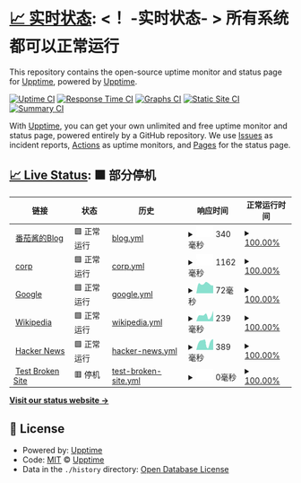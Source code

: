 # [📈 实时状态](https://demo.upptime.js.org): <！ -实时状态- > **所有系统都可以正常运行**

This repository contains the open-source uptime monitor and status page for [Upptime](https://upptime.js.org), powered by [Upptime](https://github.com/upptime/upptime).

[![Uptime CI](https://github.com/upptime/xfxx2022/workflows/Uptime%20CI/badge.svg)](https://github.com/upptime/xfxx2022/actions?query=workflow%3A%22Uptime+CI%22)
[![Response Time CI](https://github.com/upptime/xfxx2022/workflows/Response%20Time%20CI/badge.svg)](https://github.com/upptime/xfxx2022/actions?query=workflow%3A%22Response+Time+CI%22)
[![Graphs CI](https://github.com/upptime/xfxx2022/workflows/Graphs%20CI/badge.svg)](https://github.com/upptime/xfxx2022/actions?query=workflow%3A%22Graphs+CI%22)
[![Static Site CI](https://github.com/upptime/xfxx2022/workflows/Static%20Site%20CI/badge.svg)](https://github.com/upptime/xfxx2022/actions?query=workflow%3A%22Static+Site+CI%22)
[![Summary CI](https://github.com/upptime/xfxx2022/workflows/Summary%20CI/badge.svg)](https://github.com/upptime/xfxx2022/actions?query=workflow%3A%22Summary+CI%22)

With [Upptime](https://upptime.js.org), you can get your own unlimited and free uptime monitor and status page, powered entirely by a GitHub repository. We use [Issues](https://github.com/upptime/upptime/issues) as incident reports, [Actions](https://github.com/upptime/xfxx2022/actions) as uptime monitors, and [Pages](https://demo.upptime.js.org) for the status page.

## [📈 Live Status](https://demo.upptime.js.org): <!--live status--> **🟧 部分停机**

<!--start: status pages-->
<!-- This summary is generated by Upptime (https://github.com/upptime/upptime) -->
<!-- Do not edit this manually, your changes will be overwritten -->
<!-- prettier-ignore -->
| 链接 | 状态 | 历史 | 响应时间 | 正常运行时间 |
| --- | ------ | ------- | ------------- | ------ |
| <img alt="" src="https://icons.duckduckgo.com/ip3/blog.aidengrong.top.ico" height="13"> [番茄酱的Blog](https://blog.aidengrong.top) | 🟩 正常运行 | [blog.yml](https://github.com/xfxx2022/Upptime/commits/HEAD/history/blog.yml) | <details><summary><img alt="响应时间图像" src="./graphs/blog/response-time-week.png" height="20"> 340毫秒</summary><br><a href="https://jiankong.aidengrong.top/history/blog"><img alt="响应时间 340" src="https://img.shields.io/endpoint?url=https%3A%2F%2Fraw.githubusercontent.com%2Fxfxx2022%2FUpptime%2FHEAD%2Fapi%2Fblog%2Fresponse-time.json"></a><br><a href="https://jiankong.aidengrong.top/history/blog"><img alt="24 小时响应时间 370" src="https://img.shields.io/endpoint?url=https%3A%2F%2Fraw.githubusercontent.com%2Fxfxx2022%2FUpptime%2FHEAD%2Fapi%2Fblog%2Fresponse-time-day.json"></a><br><a href="https://jiankong.aidengrong.top/history/blog"><img alt="7 天正常运行时间 340" src="https://img.shields.io/endpoint?url=https%3A%2F%2Fraw.githubusercontent.com%2Fxfxx2022%2FUpptime%2FHEAD%2Fapi%2Fblog%2Fresponse-time-week.json"></a><br><a href="https://jiankong.aidengrong.top/history/blog"><img alt="30天的正常运行时间 340" src="https://img.shields.io/endpoint?url=https%3A%2F%2Fraw.githubusercontent.com%2Fxfxx2022%2FUpptime%2FHEAD%2Fapi%2Fblog%2Fresponse-time-month.json"></a><br><a href="https://jiankong.aidengrong.top/history/blog"><img alt="1年的正常运行时间 340" src="https://img.shields.io/endpoint?url=https%3A%2F%2Fraw.githubusercontent.com%2Fxfxx2022%2FUpptime%2FHEAD%2Fapi%2Fblog%2Fresponse-time-year.json"></a></details> | <details><summary><a href="https://jiankong.aidengrong.top/history/blog">100.00%</a></summary><a href="https://jiankong.aidengrong.top/history/blog"><img alt="正常运行时间 100.00%" src="https://img.shields.io/endpoint?url=https%3A%2F%2Fraw.githubusercontent.com%2Fxfxx2022%2FUpptime%2FHEAD%2Fapi%2Fblog%2Fuptime.json"></a><br><a href="https://jiankong.aidengrong.top/history/blog"><img alt="24 小时正常运行时间 100.00%" src="https://img.shields.io/endpoint?url=https%3A%2F%2Fraw.githubusercontent.com%2Fxfxx2022%2FUpptime%2FHEAD%2Fapi%2Fblog%2Fuptime-day.json"></a><br><a href="https://jiankong.aidengrong.top/history/blog"><img alt="7 天正常运行时间 100.00%" src="https://img.shields.io/endpoint?url=https%3A%2F%2Fraw.githubusercontent.com%2Fxfxx2022%2FUpptime%2FHEAD%2Fapi%2Fblog%2Fuptime-week.json"></a><br><a href="https://jiankong.aidengrong.top/history/blog"><img alt="30天的正常运行时间 100.00%" src="https://img.shields.io/endpoint?url=https%3A%2F%2Fraw.githubusercontent.com%2Fxfxx2022%2FUpptime%2FHEAD%2Fapi%2Fblog%2Fuptime-month.json"></a><br><a href="https://jiankong.aidengrong.top/history/blog"><img alt="1年的正常运行时间 100.00%" src="https://img.shields.io/endpoint?url=https%3A%2F%2Fraw.githubusercontent.com%2Fxfxx2022%2FUpptime%2FHEAD%2Fapi%2Fblog%2Fuptime-year.json"></a></details>
| <img alt="" src="https://icons.duckduckgo.com/ip3/corp.top.ico" height="13"> [corp](https://corp.top/zh) | 🟩 正常运行 | [corp.yml](https://github.com/xfxx2022/Upptime/commits/HEAD/history/corp.yml) | <details><summary><img alt="响应时间图像" src="./graphs/corp/response-time-week.png" height="20"> 1162毫秒</summary><br><a href="https://jiankong.aidengrong.top/history/corp"><img alt="响应时间 1162" src="https://img.shields.io/endpoint?url=https%3A%2F%2Fraw.githubusercontent.com%2Fxfxx2022%2FUpptime%2FHEAD%2Fapi%2Fcorp%2Fresponse-time.json"></a><br><a href="https://jiankong.aidengrong.top/history/corp"><img alt="24 小时响应时间 2353" src="https://img.shields.io/endpoint?url=https%3A%2F%2Fraw.githubusercontent.com%2Fxfxx2022%2FUpptime%2FHEAD%2Fapi%2Fcorp%2Fresponse-time-day.json"></a><br><a href="https://jiankong.aidengrong.top/history/corp"><img alt="7 天正常运行时间 1162" src="https://img.shields.io/endpoint?url=https%3A%2F%2Fraw.githubusercontent.com%2Fxfxx2022%2FUpptime%2FHEAD%2Fapi%2Fcorp%2Fresponse-time-week.json"></a><br><a href="https://jiankong.aidengrong.top/history/corp"><img alt="30天的正常运行时间 1162" src="https://img.shields.io/endpoint?url=https%3A%2F%2Fraw.githubusercontent.com%2Fxfxx2022%2FUpptime%2FHEAD%2Fapi%2Fcorp%2Fresponse-time-month.json"></a><br><a href="https://jiankong.aidengrong.top/history/corp"><img alt="1年的正常运行时间 1162" src="https://img.shields.io/endpoint?url=https%3A%2F%2Fraw.githubusercontent.com%2Fxfxx2022%2FUpptime%2FHEAD%2Fapi%2Fcorp%2Fresponse-time-year.json"></a></details> | <details><summary><a href="https://jiankong.aidengrong.top/history/corp">100.00%</a></summary><a href="https://jiankong.aidengrong.top/history/corp"><img alt="正常运行时间 100.00%" src="https://img.shields.io/endpoint?url=https%3A%2F%2Fraw.githubusercontent.com%2Fxfxx2022%2FUpptime%2FHEAD%2Fapi%2Fcorp%2Fuptime.json"></a><br><a href="https://jiankong.aidengrong.top/history/corp"><img alt="24 小时正常运行时间 100.00%" src="https://img.shields.io/endpoint?url=https%3A%2F%2Fraw.githubusercontent.com%2Fxfxx2022%2FUpptime%2FHEAD%2Fapi%2Fcorp%2Fuptime-day.json"></a><br><a href="https://jiankong.aidengrong.top/history/corp"><img alt="7 天正常运行时间 100.00%" src="https://img.shields.io/endpoint?url=https%3A%2F%2Fraw.githubusercontent.com%2Fxfxx2022%2FUpptime%2FHEAD%2Fapi%2Fcorp%2Fuptime-week.json"></a><br><a href="https://jiankong.aidengrong.top/history/corp"><img alt="30天的正常运行时间 100.00%" src="https://img.shields.io/endpoint?url=https%3A%2F%2Fraw.githubusercontent.com%2Fxfxx2022%2FUpptime%2FHEAD%2Fapi%2Fcorp%2Fuptime-month.json"></a><br><a href="https://jiankong.aidengrong.top/history/corp"><img alt="1年的正常运行时间 100.00%" src="https://img.shields.io/endpoint?url=https%3A%2F%2Fraw.githubusercontent.com%2Fxfxx2022%2FUpptime%2FHEAD%2Fapi%2Fcorp%2Fuptime-year.json"></a></details>
| <img alt="" src="https://icons.duckduckgo.com/ip3/www.google.com.ico" height="13"> [Google](https://www.google.com) | 🟩 正常运行 | [google.yml](https://github.com/xfxx2022/Upptime/commits/HEAD/history/google.yml) | <details><summary><img alt="响应时间图像" src="./graphs/google/response-time-week.png" height="20"> 72毫秒</summary><br><a href="https://jiankong.aidengrong.top/history/google"><img alt="响应时间 72" src="https://img.shields.io/endpoint?url=https%3A%2F%2Fraw.githubusercontent.com%2Fxfxx2022%2FUpptime%2FHEAD%2Fapi%2Fgoogle%2Fresponse-time.json"></a><br><a href="https://jiankong.aidengrong.top/history/google"><img alt="24 小时响应时间 71" src="https://img.shields.io/endpoint?url=https%3A%2F%2Fraw.githubusercontent.com%2Fxfxx2022%2FUpptime%2FHEAD%2Fapi%2Fgoogle%2Fresponse-time-day.json"></a><br><a href="https://jiankong.aidengrong.top/history/google"><img alt="7 天正常运行时间 72" src="https://img.shields.io/endpoint?url=https%3A%2F%2Fraw.githubusercontent.com%2Fxfxx2022%2FUpptime%2FHEAD%2Fapi%2Fgoogle%2Fresponse-time-week.json"></a><br><a href="https://jiankong.aidengrong.top/history/google"><img alt="30天的正常运行时间 72" src="https://img.shields.io/endpoint?url=https%3A%2F%2Fraw.githubusercontent.com%2Fxfxx2022%2FUpptime%2FHEAD%2Fapi%2Fgoogle%2Fresponse-time-month.json"></a><br><a href="https://jiankong.aidengrong.top/history/google"><img alt="1年的正常运行时间 72" src="https://img.shields.io/endpoint?url=https%3A%2F%2Fraw.githubusercontent.com%2Fxfxx2022%2FUpptime%2FHEAD%2Fapi%2Fgoogle%2Fresponse-time-year.json"></a></details> | <details><summary><a href="https://jiankong.aidengrong.top/history/google">100.00%</a></summary><a href="https://jiankong.aidengrong.top/history/google"><img alt="正常运行时间 100.00%" src="https://img.shields.io/endpoint?url=https%3A%2F%2Fraw.githubusercontent.com%2Fxfxx2022%2FUpptime%2FHEAD%2Fapi%2Fgoogle%2Fuptime.json"></a><br><a href="https://jiankong.aidengrong.top/history/google"><img alt="24 小时正常运行时间 100.00%" src="https://img.shields.io/endpoint?url=https%3A%2F%2Fraw.githubusercontent.com%2Fxfxx2022%2FUpptime%2FHEAD%2Fapi%2Fgoogle%2Fuptime-day.json"></a><br><a href="https://jiankong.aidengrong.top/history/google"><img alt="7 天正常运行时间 100.00%" src="https://img.shields.io/endpoint?url=https%3A%2F%2Fraw.githubusercontent.com%2Fxfxx2022%2FUpptime%2FHEAD%2Fapi%2Fgoogle%2Fuptime-week.json"></a><br><a href="https://jiankong.aidengrong.top/history/google"><img alt="30天的正常运行时间 100.00%" src="https://img.shields.io/endpoint?url=https%3A%2F%2Fraw.githubusercontent.com%2Fxfxx2022%2FUpptime%2FHEAD%2Fapi%2Fgoogle%2Fuptime-month.json"></a><br><a href="https://jiankong.aidengrong.top/history/google"><img alt="1年的正常运行时间 100.00%" src="https://img.shields.io/endpoint?url=https%3A%2F%2Fraw.githubusercontent.com%2Fxfxx2022%2FUpptime%2FHEAD%2Fapi%2Fgoogle%2Fuptime-year.json"></a></details>
| <img alt="" src="https://icons.duckduckgo.com/ip3/en.wikipedia.org.ico" height="13"> [Wikipedia](https://en.wikipedia.org) | 🟩 正常运行 | [wikipedia.yml](https://github.com/xfxx2022/Upptime/commits/HEAD/history/wikipedia.yml) | <details><summary><img alt="响应时间图像" src="./graphs/wikipedia/response-time-week.png" height="20"> 239毫秒</summary><br><a href="https://jiankong.aidengrong.top/history/wikipedia"><img alt="响应时间 239" src="https://img.shields.io/endpoint?url=https%3A%2F%2Fraw.githubusercontent.com%2Fxfxx2022%2FUpptime%2FHEAD%2Fapi%2Fwikipedia%2Fresponse-time.json"></a><br><a href="https://jiankong.aidengrong.top/history/wikipedia"><img alt="24 小时响应时间 136" src="https://img.shields.io/endpoint?url=https%3A%2F%2Fraw.githubusercontent.com%2Fxfxx2022%2FUpptime%2FHEAD%2Fapi%2Fwikipedia%2Fresponse-time-day.json"></a><br><a href="https://jiankong.aidengrong.top/history/wikipedia"><img alt="7 天正常运行时间 239" src="https://img.shields.io/endpoint?url=https%3A%2F%2Fraw.githubusercontent.com%2Fxfxx2022%2FUpptime%2FHEAD%2Fapi%2Fwikipedia%2Fresponse-time-week.json"></a><br><a href="https://jiankong.aidengrong.top/history/wikipedia"><img alt="30天的正常运行时间 239" src="https://img.shields.io/endpoint?url=https%3A%2F%2Fraw.githubusercontent.com%2Fxfxx2022%2FUpptime%2FHEAD%2Fapi%2Fwikipedia%2Fresponse-time-month.json"></a><br><a href="https://jiankong.aidengrong.top/history/wikipedia"><img alt="1年的正常运行时间 239" src="https://img.shields.io/endpoint?url=https%3A%2F%2Fraw.githubusercontent.com%2Fxfxx2022%2FUpptime%2FHEAD%2Fapi%2Fwikipedia%2Fresponse-time-year.json"></a></details> | <details><summary><a href="https://jiankong.aidengrong.top/history/wikipedia">100.00%</a></summary><a href="https://jiankong.aidengrong.top/history/wikipedia"><img alt="正常运行时间 100.00%" src="https://img.shields.io/endpoint?url=https%3A%2F%2Fraw.githubusercontent.com%2Fxfxx2022%2FUpptime%2FHEAD%2Fapi%2Fwikipedia%2Fuptime.json"></a><br><a href="https://jiankong.aidengrong.top/history/wikipedia"><img alt="24 小时正常运行时间 100.00%" src="https://img.shields.io/endpoint?url=https%3A%2F%2Fraw.githubusercontent.com%2Fxfxx2022%2FUpptime%2FHEAD%2Fapi%2Fwikipedia%2Fuptime-day.json"></a><br><a href="https://jiankong.aidengrong.top/history/wikipedia"><img alt="7 天正常运行时间 100.00%" src="https://img.shields.io/endpoint?url=https%3A%2F%2Fraw.githubusercontent.com%2Fxfxx2022%2FUpptime%2FHEAD%2Fapi%2Fwikipedia%2Fuptime-week.json"></a><br><a href="https://jiankong.aidengrong.top/history/wikipedia"><img alt="30天的正常运行时间 100.00%" src="https://img.shields.io/endpoint?url=https%3A%2F%2Fraw.githubusercontent.com%2Fxfxx2022%2FUpptime%2FHEAD%2Fapi%2Fwikipedia%2Fuptime-month.json"></a><br><a href="https://jiankong.aidengrong.top/history/wikipedia"><img alt="1年的正常运行时间 100.00%" src="https://img.shields.io/endpoint?url=https%3A%2F%2Fraw.githubusercontent.com%2Fxfxx2022%2FUpptime%2FHEAD%2Fapi%2Fwikipedia%2Fuptime-year.json"></a></details>
| <img alt="" src="https://icons.duckduckgo.com/ip3/news.ycombinator.com.ico" height="13"> [Hacker News](https://news.ycombinator.com) | 🟩 正常运行 | [hacker-news.yml](https://github.com/xfxx2022/Upptime/commits/HEAD/history/hacker-news.yml) | <details><summary><img alt="响应时间图像" src="./graphs/hacker-news/response-time-week.png" height="20"> 389毫秒</summary><br><a href="https://jiankong.aidengrong.top/history/hacker-news"><img alt="响应时间 389" src="https://img.shields.io/endpoint?url=https%3A%2F%2Fraw.githubusercontent.com%2Fxfxx2022%2FUpptime%2FHEAD%2Fapi%2Fhacker-news%2Fresponse-time.json"></a><br><a href="https://jiankong.aidengrong.top/history/hacker-news"><img alt="24 小时响应时间 517" src="https://img.shields.io/endpoint?url=https%3A%2F%2Fraw.githubusercontent.com%2Fxfxx2022%2FUpptime%2FHEAD%2Fapi%2Fhacker-news%2Fresponse-time-day.json"></a><br><a href="https://jiankong.aidengrong.top/history/hacker-news"><img alt="7 天正常运行时间 389" src="https://img.shields.io/endpoint?url=https%3A%2F%2Fraw.githubusercontent.com%2Fxfxx2022%2FUpptime%2FHEAD%2Fapi%2Fhacker-news%2Fresponse-time-week.json"></a><br><a href="https://jiankong.aidengrong.top/history/hacker-news"><img alt="30天的正常运行时间 389" src="https://img.shields.io/endpoint?url=https%3A%2F%2Fraw.githubusercontent.com%2Fxfxx2022%2FUpptime%2FHEAD%2Fapi%2Fhacker-news%2Fresponse-time-month.json"></a><br><a href="https://jiankong.aidengrong.top/history/hacker-news"><img alt="1年的正常运行时间 389" src="https://img.shields.io/endpoint?url=https%3A%2F%2Fraw.githubusercontent.com%2Fxfxx2022%2FUpptime%2FHEAD%2Fapi%2Fhacker-news%2Fresponse-time-year.json"></a></details> | <details><summary><a href="https://jiankong.aidengrong.top/history/hacker-news">100.00%</a></summary><a href="https://jiankong.aidengrong.top/history/hacker-news"><img alt="正常运行时间 100.00%" src="https://img.shields.io/endpoint?url=https%3A%2F%2Fraw.githubusercontent.com%2Fxfxx2022%2FUpptime%2FHEAD%2Fapi%2Fhacker-news%2Fuptime.json"></a><br><a href="https://jiankong.aidengrong.top/history/hacker-news"><img alt="24 小时正常运行时间 100.00%" src="https://img.shields.io/endpoint?url=https%3A%2F%2Fraw.githubusercontent.com%2Fxfxx2022%2FUpptime%2FHEAD%2Fapi%2Fhacker-news%2Fuptime-day.json"></a><br><a href="https://jiankong.aidengrong.top/history/hacker-news"><img alt="7 天正常运行时间 100.00%" src="https://img.shields.io/endpoint?url=https%3A%2F%2Fraw.githubusercontent.com%2Fxfxx2022%2FUpptime%2FHEAD%2Fapi%2Fhacker-news%2Fuptime-week.json"></a><br><a href="https://jiankong.aidengrong.top/history/hacker-news"><img alt="30天的正常运行时间 100.00%" src="https://img.shields.io/endpoint?url=https%3A%2F%2Fraw.githubusercontent.com%2Fxfxx2022%2FUpptime%2FHEAD%2Fapi%2Fhacker-news%2Fuptime-month.json"></a><br><a href="https://jiankong.aidengrong.top/history/hacker-news"><img alt="1年的正常运行时间 100.00%" src="https://img.shields.io/endpoint?url=https%3A%2F%2Fraw.githubusercontent.com%2Fxfxx2022%2FUpptime%2FHEAD%2Fapi%2Fhacker-news%2Fuptime-year.json"></a></details>
| <img alt="" src="https://icons.duckduckgo.com/ip3/thissitedoesnotexist.koj.co.ico" height="13"> [Test Broken Site](https://thissitedoesnotexist.koj.co) | 🟥 停机 | [test-broken-site.yml](https://github.com/xfxx2022/Upptime/commits/HEAD/history/test-broken-site.yml) | <details><summary><img alt="响应时间图像" src="./graphs/test-broken-site/response-time-week.png" height="20"> 0毫秒</summary><br><a href="https://jiankong.aidengrong.top/history/test-broken-site"><img alt="响应时间 0" src="https://img.shields.io/endpoint?url=https%3A%2F%2Fraw.githubusercontent.com%2Fxfxx2022%2FUpptime%2FHEAD%2Fapi%2Ftest-broken-site%2Fresponse-time.json"></a><br><a href="https://jiankong.aidengrong.top/history/test-broken-site"><img alt="24 小时响应时间 0" src="https://img.shields.io/endpoint?url=https%3A%2F%2Fraw.githubusercontent.com%2Fxfxx2022%2FUpptime%2FHEAD%2Fapi%2Ftest-broken-site%2Fresponse-time-day.json"></a><br><a href="https://jiankong.aidengrong.top/history/test-broken-site"><img alt="7 天正常运行时间 0" src="https://img.shields.io/endpoint?url=https%3A%2F%2Fraw.githubusercontent.com%2Fxfxx2022%2FUpptime%2FHEAD%2Fapi%2Ftest-broken-site%2Fresponse-time-week.json"></a><br><a href="https://jiankong.aidengrong.top/history/test-broken-site"><img alt="30天的正常运行时间 0" src="https://img.shields.io/endpoint?url=https%3A%2F%2Fraw.githubusercontent.com%2Fxfxx2022%2FUpptime%2FHEAD%2Fapi%2Ftest-broken-site%2Fresponse-time-month.json"></a><br><a href="https://jiankong.aidengrong.top/history/test-broken-site"><img alt="1年的正常运行时间 0" src="https://img.shields.io/endpoint?url=https%3A%2F%2Fraw.githubusercontent.com%2Fxfxx2022%2FUpptime%2FHEAD%2Fapi%2Ftest-broken-site%2Fresponse-time-year.json"></a></details> | <details><summary><a href="https://jiankong.aidengrong.top/history/test-broken-site">100.00%</a></summary><a href="https://jiankong.aidengrong.top/history/test-broken-site"><img alt="正常运行时间 100.00%" src="https://img.shields.io/endpoint?url=https%3A%2F%2Fraw.githubusercontent.com%2Fxfxx2022%2FUpptime%2FHEAD%2Fapi%2Ftest-broken-site%2Fuptime.json"></a><br><a href="https://jiankong.aidengrong.top/history/test-broken-site"><img alt="24 小时正常运行时间 100.00%" src="https://img.shields.io/endpoint?url=https%3A%2F%2Fraw.githubusercontent.com%2Fxfxx2022%2FUpptime%2FHEAD%2Fapi%2Ftest-broken-site%2Fuptime-day.json"></a><br><a href="https://jiankong.aidengrong.top/history/test-broken-site"><img alt="7 天正常运行时间 100.00%" src="https://img.shields.io/endpoint?url=https%3A%2F%2Fraw.githubusercontent.com%2Fxfxx2022%2FUpptime%2FHEAD%2Fapi%2Ftest-broken-site%2Fuptime-week.json"></a><br><a href="https://jiankong.aidengrong.top/history/test-broken-site"><img alt="30天的正常运行时间 100.00%" src="https://img.shields.io/endpoint?url=https%3A%2F%2Fraw.githubusercontent.com%2Fxfxx2022%2FUpptime%2FHEAD%2Fapi%2Ftest-broken-site%2Fuptime-month.json"></a><br><a href="https://jiankong.aidengrong.top/history/test-broken-site"><img alt="1年的正常运行时间 100.00%" src="https://img.shields.io/endpoint?url=https%3A%2F%2Fraw.githubusercontent.com%2Fxfxx2022%2FUpptime%2FHEAD%2Fapi%2Ftest-broken-site%2Fuptime-year.json"></a></details>

<!--end: status pages-->

[**Visit our status website →**](https://demo.upptime.js.org)

## 📄 License

- Powered by: [Upptime](https://github.com/upptime/upptime)
- Code: [MIT](./LICENSE) © [Upptime](https://upptime.js.org)
- Data in the `./history` directory: [Open Database License](https://opendatacommons.org/licenses/odbl/1-0/)
